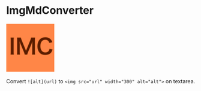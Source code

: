 # ImgMdConverter

![icon](icon.png)

Convert `![alt](url)` to `<img src="url" width="300" alt="alt">` on textarea.